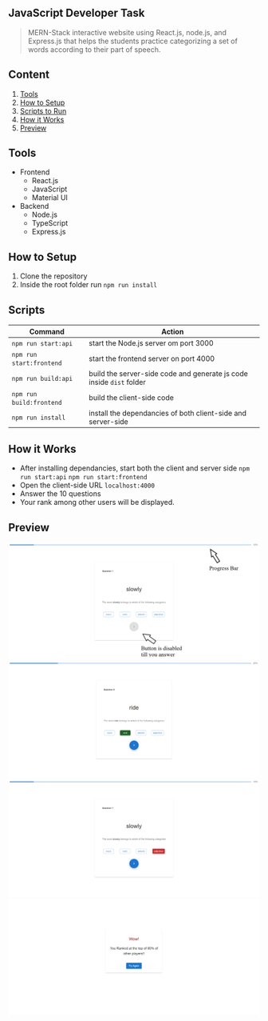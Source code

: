 ## JavaScript Developer Task
> MERN-Stack interactive website using React.js, node.js, and Express.js that helps the students practice categorizing a
set of words according to their part of speech.

## Content
1) [Tools](#Tools)
2) [How to Setup](#how-to-setup)
3) [Scripts to Run](#scripts)
4) [How it Works](#how-it-works)
5) [Preview](#preview)

## Tools
- Frontend
    - React.js
    - JavaScript
    - Material UI
- Backend
    - Node.js
    - TypeScript
    - Express.js

## How to Setup
1) Clone the repository
2) Inside the root folder run `npm run install`

## Scripts
| Command  | Action |
| ------------- | ------------- |
| `npm run start:api`  | start the Node.js server om port 3000 |
| `npm run start:frontend`  | start the frontend server on port 4000|
| `npm run build:api`  | build the server-side code and generate js code inside `dist` folder|
| `npm run build:frontend`  | build the client-side code|
| `npm run install`  | install the dependancies of both client-side and server-side|

## How it Works
- After installing dependancies, start both the client and server side `npm run start:api` `npm run start:frontend`
- Open the client-side URL `localhost:4000`
- Answer the 10 questions
- Your rank among other users will be displayed.

## Preview
<img src="./images/home.png">
<img src="./images/CA.png">
<img src="./images/WA.png">
<img src="./images/rank.png">